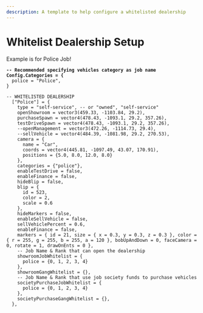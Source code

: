 ```yaml
---
description: A template to help configure a whitelisted dealership
---
```


# Whitelist Dealership Setup

Example is for Police Job!

<pre class="language-lua"><code class="lang-lua"><strong>-- Recommended specifying vehicles category as job name
</strong><strong>Config.Categories = {
</strong>  police = "Police",
}  

-- WHITELISTED DEALERSHIP
  ["Police"] = {
    type = "self-service", -- or "owned", "self-service"
    openShowroom = vector3(459.33, -1103.84, 29.2),
    purchaseSpawn = vector4(478.43, -1093.1, 29.2, 357.26),
    testDriveSpawn = vector4(478.43, -1093.1, 29.2, 357.26),
    --openManagement = vector3(472.26, -1114.73, 29.4),
    --sellVehicle = vector4(484.39, -1081.98, 29.2, 270.53),
    camera = {
      name = "Car",
      coords = vector4(445.81, -1097.49, 43.07, 170.91),
      positions = {5.0, 8.0, 12.0, 8.0}
    },
    categories = {"police"},
    enableTestDrive = false,
    enableFinance = false,
    hideBlip = false,
    blip = {
      id = 523,
      color = 2,
      scale = 0.6
    },
    hideMarkers = false,
    enableSellVehicle = false,
    sellVehiclePercent = 0.6,
    enableFinance = false,
    markers = { id = 21, size = { x = 0.3, y = 0.3, z = 0.3 }, color = { r = 255, g = 255, b = 255, a = 120 }, bobUpAndDown = 0, faceCamera = 0, rotate = 1, drawOnEnts = 0 },
    -- Job Name &#x26; Rank that can open the dealership
    showroomJobWhitelist = {
      police = {0, 1, 2, 3, 4}
    },
    showroomGangWhitelist = {},
    -- Job Name &#x26; Rank that use job society funds to purchase vehicles
    societyPurchaseJobWhitelist = {
      police = {0, 1, 2, 3, 4}
    },
    societyPurchaseGangWhitelist = {},
  },
</code></pre>
